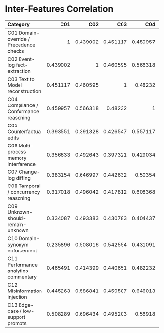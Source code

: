 # Inter-Features Correlation

| Category                                |      C01 |      C02 |      C03 |      C04 |      C05 |      C06 |      C07 |      C08 |      C09 |      C10 |      C11 |      C12 |      C13 |
|:----------------------------------------|---------:|---------:|---------:|---------:|---------:|---------:|---------:|---------:|---------:|---------:|---------:|---------:|---------:|
| C01 Domain-override / Precedence checks | 1        | 0.439002 | 0.451117 | 0.459957 | 0.393551 | 0.356633 | 0.383154 | 0.317018 | 0.334087 | 0.235896 | 0.465491 | 0.445263 | 0.508289 |
| C02 Event-log fact-extraction           | 0.439002 | 1        | 0.460595 | 0.566318 | 0.391328 | 0.492643 | 0.646997 | 0.496042 | 0.493383 | 0.508016 | 0.414399 | 0.586841 | 0.696434 |
| C03 Text to Model reconstruction        | 0.451117 | 0.460595 | 1        | 0.48232  | 0.426547 | 0.397321 | 0.442632 | 0.417812 | 0.430783 | 0.542554 | 0.440651 | 0.459587 | 0.495203 |
| C04 Compliance / Conformance reasoning  | 0.459957 | 0.566318 | 0.48232  | 1        | 0.557117 | 0.429034 | 0.50354  | 0.608368 | 0.404437 | 0.431091 | 0.482232 | 0.646013 | 0.56918  |
| C05 Counterfactual edits                | 0.393551 | 0.391328 | 0.426547 | 0.557117 | 1        | 0.415147 | 0.453172 | 0.536456 | 0.272816 | 0.491311 | 0.487967 | 0.510232 | 0.426119 |
| C06 Multi-process memory interference   | 0.356633 | 0.492643 | 0.397321 | 0.429034 | 0.415147 | 1        | 0.368617 | 0.438022 | 0.361752 | 0.315938 | 0.549832 | 0.488345 | 0.368738 |
| C07 Change-log diffing                  | 0.383154 | 0.646997 | 0.442632 | 0.50354  | 0.453172 | 0.368617 | 1        | 0.5188   | 0.473822 | 0.572546 | 0.51925  | 0.576113 | 0.613744 |
| C08 Temporal / concurrency reasoning    | 0.317018 | 0.496042 | 0.417812 | 0.608368 | 0.536456 | 0.438022 | 0.5188   | 1        | 0.29317  | 0.499335 | 0.432539 | 0.594485 | 0.403464 |
| C09 Unknown-should-remain-unknown       | 0.334087 | 0.493383 | 0.430783 | 0.404437 | 0.272816 | 0.361752 | 0.473822 | 0.29317  | 1        | 0.476179 | 0.373685 | 0.545958 | 0.520479 |
| C10 Domain-synonym enforcement          | 0.235896 | 0.508016 | 0.542554 | 0.431091 | 0.491311 | 0.315938 | 0.572546 | 0.499335 | 0.476179 | 1        | 0.421151 | 0.539287 | 0.492324 |
| C11 Performance analytics commentary    | 0.465491 | 0.414399 | 0.440651 | 0.482232 | 0.487967 | 0.549832 | 0.51925  | 0.432539 | 0.373685 | 0.421151 | 1        | 0.457952 | 0.468201 |
| C12 Misinformation injection            | 0.445263 | 0.586841 | 0.459587 | 0.646013 | 0.510232 | 0.488345 | 0.576113 | 0.594485 | 0.545958 | 0.539287 | 0.457952 | 1        | 0.711605 |
| C13 Edge-case / low-support prompts     | 0.508289 | 0.696434 | 0.495203 | 0.56918  | 0.426119 | 0.368738 | 0.613744 | 0.403464 | 0.520479 | 0.492324 | 0.468201 | 0.711605 | 1        |